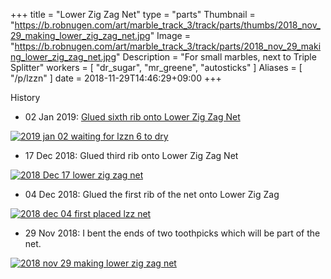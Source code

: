 +++
title = "Lower Zig Zag Net"
type = "parts"
Thumbnail = "https://b.robnugen.com/art/marble_track_3/track/parts/thumbs/2018_nov_29_making_lower_zig_zag_net.jpg"
Image = "https://b.robnugen.com/art/marble_track_3/track/parts/2018_nov_29_making_lower_zig_zag_net.jpg"
Description = "For small marbles, next to Triple Splitter"
workers = [
	"dr_sugar",
	"mr_greene",
	"autosticks"
]
Aliases = [
  "/p/lzzn"
]
date = 2018-11-29T14:46:29+09:00
+++

History

* 02 Jan 2019: [Glued sixth rib onto Lower Zig Zag Net](/episode/2019/january/slow-progress-day/)

[![2019 jan 02 waiting for lzzn 6 to dry](//b.robnugen.com/art/marble_track_3/construction/2019/thumbs/2019_jan_02_waiting_for_lzzn_6_to_dry.jpg)](//b.robnugen.com/art/marble_track_3/construction/2019/2019_jan_02_waiting_for_lzzn_6_to_dry.jpg)

* 17 Dec 2018: Glued third rib onto Lower Zig Zag Net

[![2018 Dec 17 lower zig zag net](//b.robnugen.com/art/marble_track_3/track/parts/thumbs/2018_Dec_17_lower_zig_zag_net.jpg)](//b.robnugen.com/art/marble_track_3/track/parts/2018_Dec_17_lower_zig_zag_net.jpg)

* 04 Dec 2018: Glued the first rib of the net onto Lower Zig Zag

[![2018 dec 04 first placed lzz net](//b.robnugen.com/art/marble_track_3/track/parts/thumbs/2018_dec_04_first_placed_lzz_net.jpg)](//b.robnugen.com/art/marble_track_3/track/parts/2018_dec_04_first_placed_lzz_net.jpg)

* 29 Nov 2018: I bent the ends of two toothpicks which will be part of the net.

[![2018 nov 29 making lower zig zag net](//b.robnugen.com/art/marble_track_3/track/parts/thumbs/2018_nov_29_making_lower_zig_zag_net.jpg)](//b.robnugen.com/art/marble_track_3/track/parts/2018_nov_29_making_lower_zig_zag_net.jpg)
